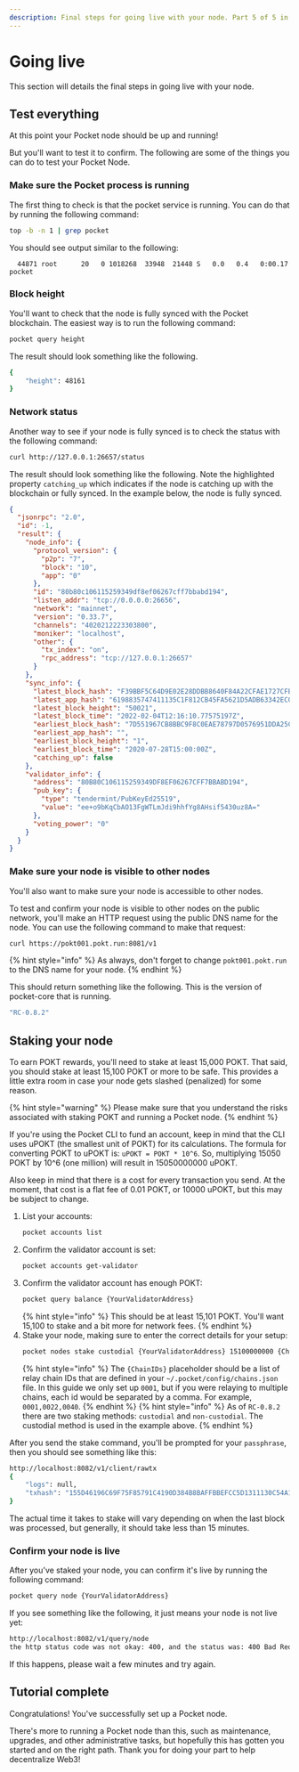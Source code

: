 ```yaml
---
description: Final steps for going live with your node. Part 5 of 5 in the Zero to Node tutorial.
---
```


# Going live

This section will details the final steps in going live with your node.


## Test everything

At this point your Pocket node should be up and running!

But you'll want to test it to confirm. The following are some of the things you can do to test your Pocket Node.

### Make sure the Pocket process is running

The first thing to check is that the pocket service is running. You can do that by running the following command:

```bash
top -b -n 1 | grep pocket
```

You should see output similar to the following:

```
  44871 root      20   0 1018268  33948  21448 S   0.0   0.4   0:00.17 pocket
```

### Block height

You'll want to check that the node is fully synced with the Pocket blockchain. The easiest way is to run the following command:


```bash
pocket query height
```

The result should look something like the following.

```bash
{
    "height": 48161
}
```

### Network status

Another way to see if your node is fully synced is to check the status with the following command:

```bash
curl http://127.0.0.1:26657/status
```

The result should look something like the following. Note the highlighted property `catching_up` which indicates if the node is catching up with the blockchain or fully synced. In the example below, the node is fully synced.

```json
{
  "jsonrpc": "2.0",
  "id": -1,
  "result": {
    "node_info": {
      "protocol_version": {
        "p2p": "7",
        "block": "10",
        "app": "0"
      },
      "id": "80b80c106115259349df8ef06267cff7bbabd194",
      "listen_addr": "tcp://0.0.0.0:26656",
      "network": "mainnet",
      "version": "0.33.7",
      "channels": "4020212223303800",
      "moniker": "localhost",
      "other": {
        "tx_index": "on",
        "rpc_address": "tcp://127.0.0.1:26657"
      }
    },
    "sync_info": {
      "latest_block_hash": "F39BBF5C64D9E02E28DDBB8640F84A22CFAE1727CFBC72537982EF5914E4BB25",
      "latest_app_hash": "6198835747411135C1F812CB45FA5621D5ADB63342EC0678C20879D7D39F03B5",
      "latest_block_height": "50021",
      "latest_block_time": "2022-02-04T12:16:10.77575197Z",
      "earliest_block_hash": "7D551967CB8BBC9F8C0EAE78797D0576951DDA25CE63DF1801C020478C0B02F8",
      "earliest_app_hash": "",
      "earliest_block_height": "1",
      "earliest_block_time": "2020-07-28T15:00:00Z",
      "catching_up": false
    },
    "validator_info": {
      "address": "80B80C106115259349DF8EF06267CFF7BBABD194",
      "pub_key": {
        "type": "tendermint/PubKeyEd25519",
        "value": "ee+o9bKqCbAO13FgWTLmJdi9hhfYg8AHsif5430uz8A="
      },
      "voting_power": "0"
    }
  }
}
```

### Make sure your node is visible to other nodes

You'll also want to make sure your node is accessible to other nodes.

To test and confirm your node is visible to other nodes on the public network, you'll make an HTTP request using the public DNS name for the node. You can use the following command to make that request:

```bash
curl https://pokt001.pokt.run:8081/v1
```
{% hint style="info" %}
As always, don't forget to change `pokt001.pokt.run` to the DNS name for your node.
{% endhint %}

This should return something like the following. This is the version of pocket-core that is running.

```bash
"RC-0.8.2"
```


## Staking your node

To earn POKT rewards, you'll need to stake at least 15,000 POKT. That said, you should stake at least 15,100 POKT or more to be safe. This provides a little extra room in case your node gets slashed (penalized) for some reason.

{% hint style="warning" %}
Please make sure that you understand the risks associated with staking POKT and running a Pocket node.
{% endhint %}

If you're using the Pocket CLI to fund an account, keep in mind that the CLI uses uPOKT (the smallest unit of POKT) for its calculations. The formula for converting POKT to uPOKT is: `uPOKT = POKT * 10^6`. So, multiplying 15050 POKT by 10^6 (one million) will result in 15050000000 uPOKT.

Also keep in mind that there is a cost for every transaction you send. At the moment, that cost is a flat fee of 0.01 POKT, or 10000 uPOKT, but this may be subject to change.

1. List your accounts:
   ```bash
   pocket accounts list
   ```
2. Confirm the validator account is set:
    ```bash
    pocket accounts get-validator
    ```
3. Confirm the validator account has enough POKT:
    ```bash
    pocket query balance {YourValidatorAddress}
    ```
    {% hint style="info" %}
    This should be at least 15,101 POKT. You'll want 15,100 to stake and a bit more for network fees.
    {% endhint %}
4. Stake your node, making sure to enter the correct details for your setup:
    ```bash
    pocket nodes stake custodial {YourValidatorAddress} 15100000000 {ChainIDs} https://{hostname}:443 mainnet 10000 true
    ```
    {% hint style="info" %}
    The `{ChainIDs}` placeholder should be a list of relay chain IDs that are defined in your `~/.pocket/config/chains.json` file. In this guide we only set up `0001`, but if you were relaying to multiple chains, each id would be separated by a comma. For example, `0001,0022,0040`.
    {% endhint %}
    {% hint style="info" %}
    As of `RC-0.8.2` there are two staking methods: `custodial` and `non-custodial`. The custodial method is used in the example above.
    {% endhint %}

After you send the stake command, you'll be prompted for your `passphrase`, then you should see something like this:

```bash
http://localhost:8082/v1/client/rawtx
{
    "logs": null,
    "txhash": "155D46196C69F75F85791C4190D384B8BAFFBBEFCC5D1311130C54A1C54435A7"
}
```

The actual time it takes to stake will vary depending on when the last block was processed, but generally, it should take less than 15 minutes.

### Confirm your node is live

After you've staked your node, you can confirm it's live by running the following command:

```bash
pocket query node {YourValidatorAddress}
```

If you see something like the following, it just means your node is not live yet:

```bash
http://localhost:8082/v1/query/node
the http status code was not okay: 400, and the status was: 400 Bad Request, with a response of {"code":400,"message":"validator not found for 07f5084ab5f5246d747fd1154d5d4387ee5a7111"}
```

If this happens, please wait a few minutes and try again.


## Tutorial complete

Congratulations! You've successfully set up a Pocket node.

There's more to running a Pocket node than this, such as maintenance, upgrades, and other administrative tasks, but hopefully this has gotten you started and on the right path. Thank you for doing your part to help decentralize Web3!
